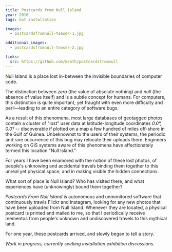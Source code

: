 ```yaml
---
title: Postcards from Null Island
year: 2016
tags: bot installation

images:
  - postcardsfromnull-teaser-1.jpg

additional_images:
  - postcardsfromnull-teaser-2.jpg

links:
  src: https://github.com/mroth/postcardsfromnull
---
```


Null Island is a place lost in-between the invisible boundaries of computer code.

The distinction between _zero_ (the value of absolute nothing) and _null_ (the absence of value itself) and is a subtle concept for humans. For computers, this distinction is quite important, yet fraught with even more difficulty and peril—leading to an entire category of software bugs.

As a result of this phenomena, most large databases of geotagged photos contain a cluster of "lost" user data at latitude-longitude coordinates _0.0°, 0.0°_ -- discoverable if plotted on a map a few hundred of miles off-shore in the Gulf of Guinea. Unbeknownst to the users of their systems, the periodic and rare occurrence of this bug may relocate their uploads there. Engineers working on GIS systems aware of this phenomena have affectionately termed this location "Null Island."

For years I have been enamored with the notion of these lost photos, of people's unknowing and accidental travels binding them together to this unreal yet physical space, and in making visible the hidden connections.

What sort of place is Null Island? Who has visited there, and what experiences have (unknowingly) bound them together?

_Postcards From Null Island_ is autonomous and unmonitored software that continuously trawls Flickr and Instagram, looking for any new photos that have been uploaded from Null Island. Whenever they are located, a physical postcard is printed and mailed to me, so that I periodically receive mementos from people's unknown and undiscovered travels to this mythical land.

For one year, these postcards arrived, and slowly began to tell a story.

_Work in progress, currently seeking installation exhibition discussions._
